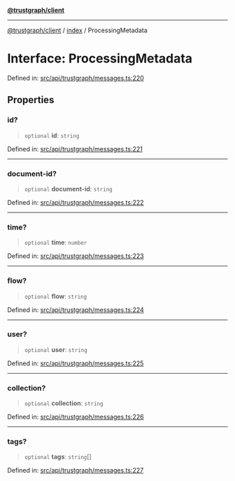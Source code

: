 [**@trustgraph/client**](../../README.md)

***

[@trustgraph/client](../../README.md) / [index](../README.md) / ProcessingMetadata

# Interface: ProcessingMetadata

Defined in: [src/api/trustgraph/messages.ts:220](https://github.com/trustgraph-ai/trustgraph-ts-client/blob/dd779923b4eaffccd17ba61aaee70d2766e28e49/src/api/trustgraph/messages.ts#L220)

## Properties

### id?

> `optional` **id**: `string`

Defined in: [src/api/trustgraph/messages.ts:221](https://github.com/trustgraph-ai/trustgraph-ts-client/blob/dd779923b4eaffccd17ba61aaee70d2766e28e49/src/api/trustgraph/messages.ts#L221)

***

### document-id?

> `optional` **document-id**: `string`

Defined in: [src/api/trustgraph/messages.ts:222](https://github.com/trustgraph-ai/trustgraph-ts-client/blob/dd779923b4eaffccd17ba61aaee70d2766e28e49/src/api/trustgraph/messages.ts#L222)

***

### time?

> `optional` **time**: `number`

Defined in: [src/api/trustgraph/messages.ts:223](https://github.com/trustgraph-ai/trustgraph-ts-client/blob/dd779923b4eaffccd17ba61aaee70d2766e28e49/src/api/trustgraph/messages.ts#L223)

***

### flow?

> `optional` **flow**: `string`

Defined in: [src/api/trustgraph/messages.ts:224](https://github.com/trustgraph-ai/trustgraph-ts-client/blob/dd779923b4eaffccd17ba61aaee70d2766e28e49/src/api/trustgraph/messages.ts#L224)

***

### user?

> `optional` **user**: `string`

Defined in: [src/api/trustgraph/messages.ts:225](https://github.com/trustgraph-ai/trustgraph-ts-client/blob/dd779923b4eaffccd17ba61aaee70d2766e28e49/src/api/trustgraph/messages.ts#L225)

***

### collection?

> `optional` **collection**: `string`

Defined in: [src/api/trustgraph/messages.ts:226](https://github.com/trustgraph-ai/trustgraph-ts-client/blob/dd779923b4eaffccd17ba61aaee70d2766e28e49/src/api/trustgraph/messages.ts#L226)

***

### tags?

> `optional` **tags**: `string`[]

Defined in: [src/api/trustgraph/messages.ts:227](https://github.com/trustgraph-ai/trustgraph-ts-client/blob/dd779923b4eaffccd17ba61aaee70d2766e28e49/src/api/trustgraph/messages.ts#L227)
